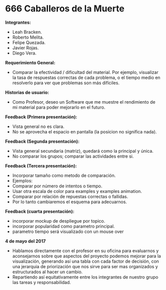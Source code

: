 # 666 Caballeros de la Muerte

**Integrantes:**
* Leah Bracken.
* Roberto Melita.
* Felipe Quezada.
* Javier Rojas.
* Diego Vera.

**Requerimiento General:**
* Comparar la efectividad / dificultad del material. Por ejemplo, visualizar la tasa de respuestas correctas de cada problema, o el tiempo medio en resolverlo para ver que problemas son más difíciles.

**Historias de usuario:**
* Como Profesor, deseo un Software que me muestre el rendimiento de mi material para poder mejorarlo en el futuro.

**Feedback (Primera presentación):**
* Vista general no es clara.
* No se aprovecha el espacio en pantalla (la posicion no significa nada).

**Feedback (Segunda presentación):**
* Vista general secundaria (matriz), quedará como la principal y única.
* No comparar los grupos; comparar las actividades entre si.

**Feedback (Tercera presentación):**
* Incorporar tamaño como metodo de comparación.
* Ejemplos:
* Comparar por número de intentos o tiempo.
* Usar otra escala de color para examples y examples animation.
* Comparar por relación de repuestas correctas o fallidas.
* Por lo tanto cambiaremos el esquema para adecuarnos.

**Feedback (cuarta presentación):**
* incorporar mockup de despliegue por topico.
* incorporar popularidad como parametro principal.
* parametro tiempo será visualizado con un mouse over

**4 de mayo del 2017**
* Hablamos directamente con el profesor en su oficina para evaluarnos y aconsejarnos sobre que aspectos del proyecto podemos mejorar para la visualización, generando así una tabla con cada factor de decisión, con una jerarquia de priorización que nos sirve para ser mas organizados y estructurados al hacer un cambio.
* Repartiendo así equitativamente entre los integrantes de nuestro grupo las tareas y responsabilidad.
